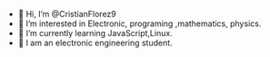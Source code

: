- 👋 Hi, I’m @CristianFlorez9
- 👀 I’m interested in Electronic, programing ,mathematics, physics.
- 🌱 I’m currently learning JavaScript,Linux.
- 📖 I am an electronic engineering student.

<!---
CristianFlorez9/CristianFlorez9 is a ✨ special ✨ repository because its `README.md` (this file) appears on your GitHub profile.
You can click the Preview link to take a look at your changes.
--->
